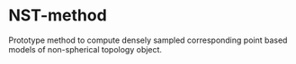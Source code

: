 # NST-method
Prototype method to compute densely sampled corresponding point based models of non-spherical topology object.
